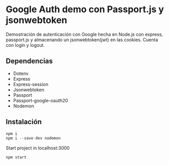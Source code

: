 # Google Auth demo con Passport.js y jsonwebtoken

Demostración de autenticación con Google hecha en Node.js con express, passport.js y almacenando un jsonwebtoken(jwt) en las cookies. Cuenta con login y logout.

## Dependencias

- Dotenv
- Express
- Express-session
- Jsonwebtoken
- Passport
- Passport-google-oauth20
- Nodemon

## Instalación
```javascript
npm i 
npm i --save-dev nodemon
```

Start project in localhost:3000
```javascript
npm start
```
